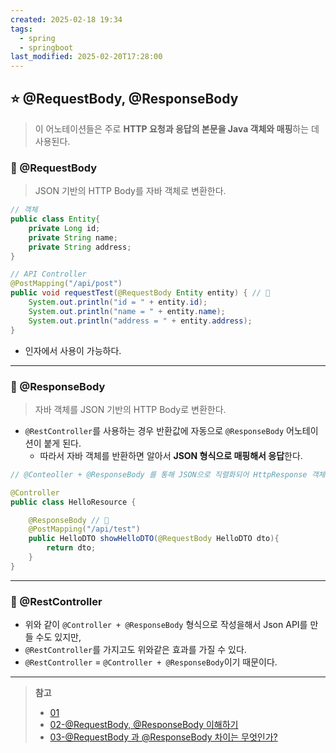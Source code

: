 ```yaml
---
created: 2025-02-18 19:34
tags:
  - spring
  - springboot
last_modified: 2025-02-20T17:28:00
---
```

## ⭐ @RequestBody, @ResponseBody
> 이 어노테이션들은 주로 **HTTP 요청과 응답의 본문을 Java 객체와 매핑**하는 데 사용된다.
### 🍪 @RequestBody
> JSON 기반의 HTTP Body를 자바 객체로 변환한다.
```java
// 객체
public class Entity{
	private Long id;
    private String name;
    private String address;
}

// API Controller
@PostMapping("/api/post")
public void requestTest(@RequestBody Entity entity) { // 📌
    System.out.println("id = " + entity.id);
    System.out.println("name = " + entity.name);
    System.out.println("address = " + entity.address);
}
```
- 인자에서 사용이 가능하다.
---
### 🍪 @ResponseBody
> 자바 객체를 JSON 기반의 HTTP Body로 변환한다.
- `@RestController`를 사용하는 경우 반환값에 자동으로 `@ResponseBody` 어노테이션이 붙게 된다.
	- 따라서 자바 객체를 반환하면 알아서 **JSON 형식으로 매핑해서 응답**한다.
```java
// @Conteoller + @ResponseBody 를 통해 JSON으로 직렬화되어 HttpResponse 객체로 전달한다.

@Controller
public class HelloResource {

	@ResponseBody // 📌
	@PostMapping("/api/test")
	public HelloDTO showHelloDTO(@RequestBody HelloDTO dto){
		return dto;
	}
}
```
---
### 🍪 @RestController
- 위와 같이 `@Controller + @ResponseBody` 형식으로 작성을해서 Json API를 만들 수도 있지만,
- `@RestController`를 가지고도 위와같은 효과를 가질 수 있다.
- `@RestController` = `@Controller + @ResponseBody`이기 때문이다.
---
> **참고**
> - [01](https://cheershennah.tistory.com/179)
> - [02-@RequestBody, @ResponseBody 이해하기](https://velog.io/@nomonday/Spring-RequestBody-ResponseBody-%EC%9D%B4%ED%95%B4%ED%95%98%EA%B8%B0)
> - [03-@RequestBody 과 @ResponseBody 차이는 무엇인가?](https://xeounxzxu.medium.com/spring-requestbody-vs-responsebody-26ed53a0849e)
